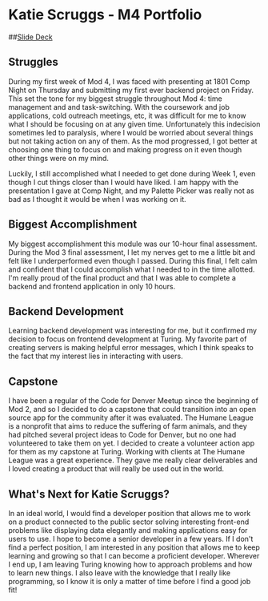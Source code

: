 # Katie Scruggs - M4 Portfolio

##[Slide Deck](https://docs.google.com/presentation/d/1BBMmuWlLr0OI2Nc3cLLseyHT-FJiIpWrCJYrLIDYSGw/edit?usp=sharing)

## Struggles

During my first week of Mod 4, I was faced with presenting at 1801 Comp Night on Thursday and submitting my first ever backend project on Friday. This set the tone for my biggest struggle throughout Mod 4: time management and and task-switching. With the coursework and job applications, cold outreach meetings, etc, it was difficult for me to know what I should be focusing on at any given time. Unfortunately this indecision sometimes led to paralysis, where I would be worried about several things but not taking action on any of them. As the mod progressed, I got better at choosing one thing to focus on and making progress on it even though other things were on my mind.

Luckily, I still accomplished what I needed to get done during Week 1, even though I cut things closer than I would have liked. I am happy with the presentation I gave at Comp Night, and my Palette Picker was really not as bad as I thought it would be when I was working on it.

## Biggest Accomplishment

My biggest accomplishment this module was our 10-hour final assessment. During the Mod 3 final assessment, I let my nerves get to me a little bit and felt like I underperformed even though I passed. During this final, I felt calm and confident that I could accomplish what I needed to in the time allotted. I'm really proud of the final product and that I was able to complete a backend and frontend application in only 10 hours.

## Backend Development

Learning backend development was interesting for me, but it confirmed my decision to focus on frontend development at Turing. My favorite part of creating servers is making helpful error messages, which I think speaks to the fact that my interest lies in interacting with users.

## Capstone

I have been a regular of the Code for Denver Meetup since the beginning of Mod 2, and so I decided to do a capstone that could transition into an open source app for the community after it was evaluated. The Humane League is a nonprofit that aims to reduce the suffering of farm animals, and they had pitched several project ideas to Code for Denver, but no one had volunteered to take them on yet. I decided to create a volunteer action app for them as my capstone at Turing. Working with clients at The Humane League was a great experience. They gave me really clear deliverables and I loved creating a product that will really be used out in the world.

## What's Next for Katie Scruggs?

In an ideal world, I would find a developer position that allows me to work on a product connected to the public sector solving interesting front-end problems like displaying data elegantly and making applications easy for users to use. I hope to become a senior developer in a few years. If I don't find a perfect position, I am interested in any position that allows me to keep learning and growing so that I can become a proficient developer. Wherever I end up, I am leaving Turing knowing how to approach problems and how to learn new things. I also leave with the knowledge that I really like programming, so I know it is only a matter of time before I find a good job fit!
